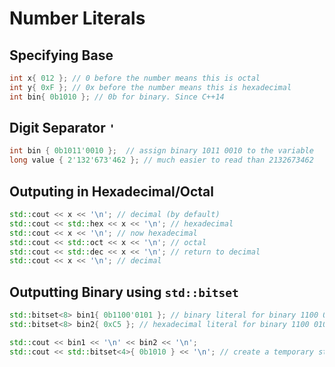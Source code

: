 # Number Literals
## Specifying Base
```cpp
int x{ 012 }; // 0 before the number means this is octal
int y{ 0xF }; // 0x before the number means this is hexadecimal
int bin{ 0b1010 }; // 0b for binary. Since C++14
```

## Digit Separator `'`
```cpp
int bin { 0b1011'0010 };  // assign binary 1011 0010 to the variable
long value { 2'132'673'462 }; // much easier to read than 2132673462
```

## Outputing in Hexadecimal/Octal
```cpp
std::cout << x << '\n'; // decimal (by default)
std::cout << std::hex << x << '\n'; // hexadecimal
std::cout << x << '\n'; // now hexadecimal
std::cout << std::oct << x << '\n'; // octal
std::cout << std::dec << x << '\n'; // return to decimal
std::cout << x << '\n'; // decimal
```

## Outputting Binary using `std::bitset`
```cpp
std::bitset<8> bin1{ 0b1100'0101 }; // binary literal for binary 1100 0101
std::bitset<8> bin2{ 0xC5 }; // hexadecimal literal for binary 1100 0101

std::cout << bin1 << '\n' << bin2 << '\n';
std::cout << std::bitset<4>{ 0b1010 } << '\n'; // create a temporary std::bitset and print it
```
